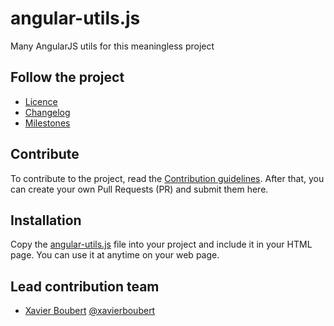 # angular-utils.js

Many AngularJS utils for this meaningless project

## Follow the project

* [Licence](https://github.com/XavierBoubert/angular-utils/blob/master/LICENSE)
* [Changelog](https://github.com/XavierBoubert/angular-utils/blob/master/CHANGELOG.md)
* [Milestones](https://github.com/XavierBoubert/angular-utils/issues/milestones?state=open)


## Contribute

To contribute to the project, read the [Contribution guidelines](https://github.com/XavierBoubert/angular-utils/blob/master/CONTRIBUTING.md).
After that, you can create your own Pull Requests (PR) and submit them here.


## Installation

Copy the [angular-utils.js](https://github.com/XavierBoubert/angular-utils/blob/master/angular-utils.js) file into your project and include it in your HTML page.
You can use it at anytime on your web page.


## Lead contribution team

* [Xavier Boubert](http://xavierboubert.fr) [@xavierboubert](http://twitter.com/XavierBoubert)